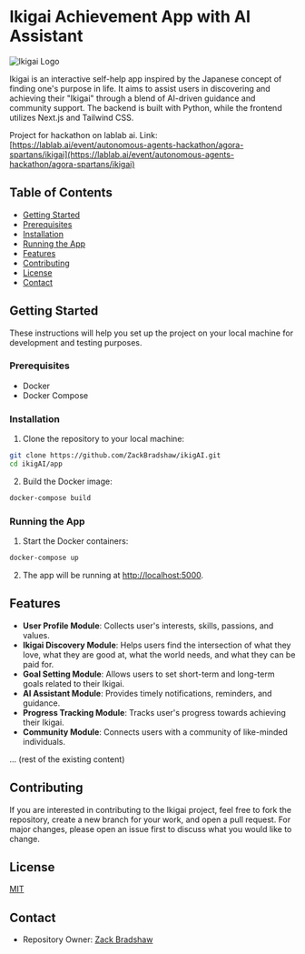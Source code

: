 # Ikigai Achievement App with AI Assistant

![Ikigai Logo](https://i.imgur.com/PezoBWY.png)

Ikigai is an interactive self-help app inspired by the Japanese concept of finding one's purpose in life. It aims to assist users in discovering and achieving their "Ikigai" through a blend of AI-driven guidance and community support. The backend is built with Python, while the frontend utilizes Next.js and Tailwind CSS.

Project for hackathon on lablab ai. Link: [https://lablab.ai/event/autonomous-agents-hackathon/agora-spartans/ikigai](https://lablab.ai/event/autonomous-agents-hackathon/agora-spartans/ikigai)

## Table of Contents
- [Getting Started](#getting-started)
- [Prerequisites](#prerequisites)
- [Installation](#installation)
- [Running the App](#running-the-app)
- [Features](#features)
- [Contributing](#contributing)
- [License](#license)
- [Contact](#contact)

## Getting Started

These instructions will help you set up the project on your local machine for development and testing purposes.

### Prerequisites

- Docker
- Docker Compose

### Installation

1. Clone the repository to your local machine:
```bash
git clone https://github.com/ZackBradshaw/ikigAI.git
cd ikigAI/app
```

2. Build the Docker image:
```bash
docker-compose build
```

### Running the App

1. Start the Docker containers:
```bash
docker-compose up
```

2. The app will be running at [http://localhost:5000](http://localhost:5000).

## Features

- **User Profile Module**: Collects user's interests, skills, passions, and values.
- **Ikigai Discovery Module**: Helps users find the intersection of what they love, what they are good at, what the world needs, and what they can be paid for.
- **Goal Setting Module**: Allows users to set short-term and long-term goals related to their Ikigai.
- **AI Assistant Module**: Provides timely notifications, reminders, and guidance.
- **Progress Tracking Module**: Tracks user's progress towards achieving their Ikigai.
- **Community Module**: Connects users with a community of like-minded individuals.

... (rest of the existing content)

## Contributing

If you are interested in contributing to the Ikigai project, feel free to fork the repository, create a new branch for your work, and open a pull request. For major changes, please open an issue first to discuss what you would like to change.

## License

[MIT](https://choosealicense.com/licenses/mit/)

## Contact

- Repository Owner: [Zack Bradshaw](https://github.com/ZackBradshaw)
